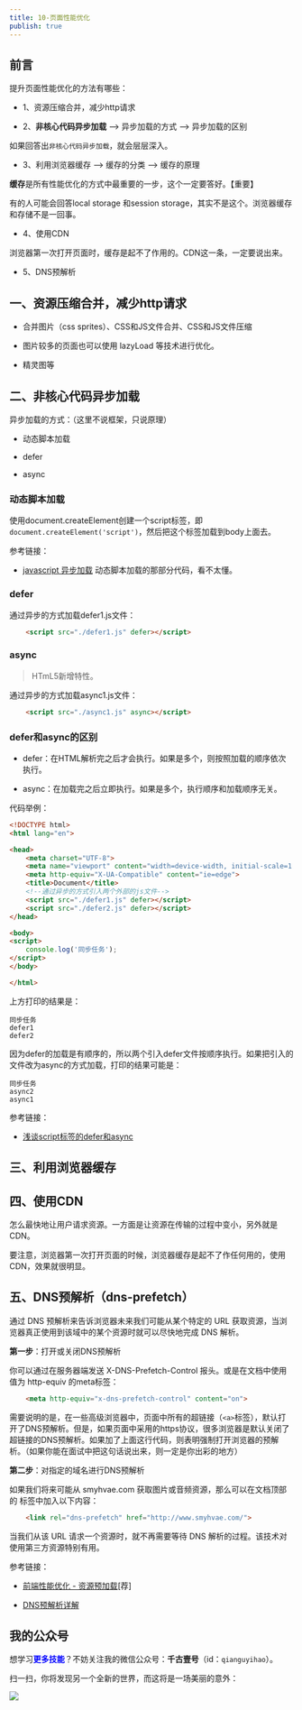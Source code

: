```yaml
---
title: 10-页面性能优化
publish: true
---
```


<ArticleTopAd></ArticleTopAd>





## 前言

提升页面性能优化的方法有哪些：

- 1、资源压缩合并，减少http请求

- 2、**非核心代码异步加载** --> 异步加载的方式 --> 异步加载的区别

如果回答出`非核心代码异步加载`，就会层层深入。

- 3、利用浏览器缓存  --> 缓存的分类  --> 缓存的原理

**缓存**是所有性能优化的方式中最重要的一步，这个一定要答好。【重要】

有的人可能会回答local storage 和session storage，其实不是这个。浏览器缓存和存储不是一回事。

- 4、使用CDN

浏览器第一次打开页面时，缓存是起不了作用的。CDN这一条，一定要说出来。

- 5、DNS预解析

## 一、资源压缩合并，减少http请求

- 合并图片（css sprites）、CSS和JS文件合并、CSS和JS文件压缩

- 图片较多的页面也可以使用 lazyLoad 等技术进行优化。

- 精灵图等

## 二、非核心代码异步加载

异步加载的方式：（这里不说框架，只说原理）

- 动态脚本加载

- defer

- async

### 动态脚本加载

使用document.createElement创建一个script标签，即`document.createElement('script')`，然后把这个标签加载到body上面去。

参考链接：

- [javascript 异步加载](https://www.jianshu.com/p/13cf23a90328)  动态脚本加载的那部分代码，看不太懂。

### defer

通过异步的方式加载defer1.js文件：

```html
    <script src="./defer1.js" defer></script>
```

### async

> HTmL5新增特性。

通过异步的方式加载async1.js文件：

```html
    <script src="./async1.js" async></script>
```

### defer和async的区别

- defer：在HTML解析完之后才会执行。如果是多个，则按照加载的顺序依次执行。

- async：在加载完之后立即执行。如果是多个，执行顺序和加载顺序无关。

代码举例：

```html
<!DOCTYPE html>
<html lang="en">

<head>
    <meta charset="UTF-8">
    <meta name="viewport" content="width=device-width, initial-scale=1.0">
    <meta http-equiv="X-UA-Compatible" content="ie=edge">
    <title>Document</title>
    <!--通过异步的方式引入两个外部的js文件-->
    <script src="./defer1.js" defer></script>
    <script src="./defer2.js" defer></script>
</head>

<body>
<script>
    console.log('同步任务');
</script>
</body>

</html>
```

上方打印的结果是：

```
同步任务
defer1
defer2
```

因为defer的加载是有顺序的，所以两个引入defer文件按顺序执行。如果把引入的文件改为async的方式加载，打印的结果可能是：

```
同步任务
async2
async1
```

参考链接：

- [浅谈script标签的defer和async](https://segmentfault.com/a/1190000006778717)


## 三、利用浏览器缓存

## 四、使用CDN

怎么最快地让用户请求资源。一方面是让资源在传输的过程中变小，另外就是CDN。

要注意，浏览器第一次打开页面的时候，浏览器缓存是起不了作任何用的，使用CDN，效果就很明显。

## 五、DNS预解析（dns-prefetch）

通过 DNS 预解析来告诉浏览器未来我们可能从某个特定的 URL 获取资源，当浏览器真正使用到该域中的某个资源时就可以尽快地完成 DNS 解析。

**第一步**：打开或关闭DNS预解析

你可以通过在服务器端发送 X-DNS-Prefetch-Control 报头。或是在文档中使用值为 http-equiv 的meta标签：

```html
	<meta http-equiv="x-dns-prefetch-control" content="on">
```

需要说明的是，在一些高级浏览器中，页面中所有的超链接（`<a>`标签），默认打开了DNS预解析。但是，如果页面中采用的https协议，很多浏览器是默认关闭了超链接的DNS预解析。如果加了上面这行代码，则表明强制打开浏览器的预解析。（如果你能在面试中把这句话说出来，则一定是你出彩的地方）

**第二步**：对指定的域名进行DNS预解析

如果我们将来可能从 smyhvae.com 获取图片或音频资源，那么可以在文档顶部的 <head> 标签中加入以下内容：

```html
	<link rel="dns-prefetch" href="http://www.smyhvae.com/">
```

当我们从该 URL 请求一个资源时，就不再需要等待 DNS 解析的过程。该技术对使用第三方资源特别有用。

参考链接：

- [前端性能优化 - 资源预加载](http://bubkoo.com/2015/11/19/prefetching-preloading-prebrowsing/)[荐]

- [DNS预解析详解](https://www.xuanfengge.com/dns-prefetching-analysis.html)



## 我的公众号

想学习<font color=#0000ff>**更多技能**</font>？不妨关注我的微信公众号：**千古壹号**（id：`qianguyihao`）。

扫一扫，你将发现另一个全新的世界，而这将是一场美丽的意外：

![](http://img.smyhvae.com/2016040102.jpg)

